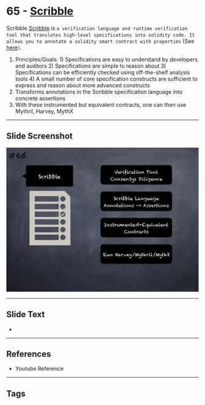 
# 65 - [Scribble](./Scribble.md)

Scribble [Scribble](https://github.com/consensys/scribble) is `a verification language and runtime verification tool that translates high-level specifications into solidity code. It allows you to annotate a solidity smart contract with properties` (See [here](https://docs.scribble.codes/)`)`. 


1.  Principles/Goals: 1) Specifications are easy to understand by developers and auditors 2) Specifications are simple to reason about 3) Specifications can be efficiently checked using off-the-shelf analysis tools 4) A small number of core specification constructs are sufficient to express and reason about more advanced constructs
2.  Transforms annotations in the Scribble specification language into concrete assertions
3.  With these instrumented but equivalent contracts, one can then use Mythril, Harvey, MythX


___
## Slide Screenshot
![065.png](../../images/6.Audit%20Techniques%20and%20Tools%20101/065.png)
___
## Slide Text
- 
___
## References
- Youtube Reference
___
## Tags
